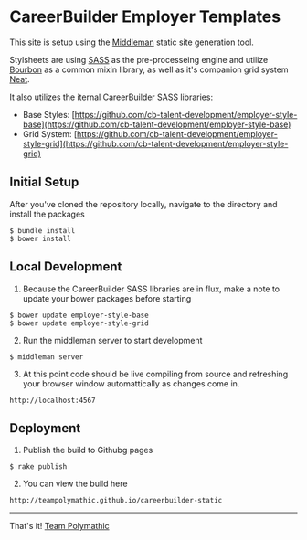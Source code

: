 CareerBuilder Employer Templates
================================

This site is setup using the [Middleman](https://middlemanapp.com/) static site generation tool.

Stylsheets are using [SASS](http://sass-lang.com/) as the pre-processeing engine and utilize [Bourbon](http://bourbon.io/) as a common mixin library, as well as it's companion grid system [Neat](http://neat.bourbon.io/). 

It also utilizes the iternal CareerBuilder SASS libraries:
* Base Styles: [https://github.com/cb-talent-development/employer-style-base](https://github.com/cb-talent-development/employer-style-base)
* Grid System: [https://github.com/cb-talent-development/employer-style-grid](https://github.com/cb-talent-development/employer-style-grid)

## Initial Setup

After you've cloned the repository locally, navigate to the directory and install the packages
``` shell
$ bundle install
$ bower install
```

## Local Development

1. Because the CareerBuilder SASS libraries are in flux, make a note to update your bower packages before starting
  ``` shell
  $ bower update employer-style-base 
  $ bower update employer-style-grid
  ```
  
2. Run the middleman server to start development
  ``` shell
  $ middleman server
  ```

3. At this point code should be live compiling from source and refreshing your browser window automattically as changes come in.
  ```
  http://localhost:4567
  ```

## Deployment

1. Publish the build to Githubg pages
  ``` shell
  $ rake publish
  ```
  
2. You can view the build here
  ```
  http://teampolymathic.github.io/careerbuilder-static
  ```

---

That's it! [Team Polymathic](http://teampolymathic.com)

